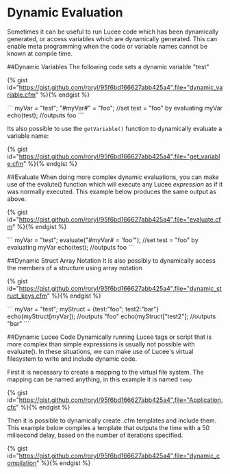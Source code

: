 # Dynamic Evaluation
Sometimes it can be useful to run Lucee code which has been dynamically generated, or access variables which are dynamically generated. This can enable meta programming when the code or variable names cannot be known at compile time.

##Dynamic Variables
The following code sets a dynamic variable "test" 

{% gist id="https://gist.github.com/roryl/95f6bd166627abb425a4",file="dynamic_variable.cfm" %}{% endgist %}

<noscript>
```
<cfscript>
myVar = "test";
"#myVar#" = "foo"; //set test = "foo" by evaluating myVar
echo(test); //outputs foo
</cfscript>
```
</noscript>

Its also possible to use the `getVariable()` function to dynamically evaluate a variable name:

{% gist id="https://gist.github.com/roryl/95f6bd166627abb425a4",file="get_variable.cfm" %}{% endgist %}


##Evaluate
When doing more complex dynamic evaluations, you can make use of the evalute() function which will execute any Lucee *expression* as if it was normally executed. This example below produces the same output as above. 

{% gist id="https://gist.github.com/roryl/95f6bd166627abb425a4",file="evaluate.cfm" %}{% endgist %}

<noscript>
```
<cfscript>
myVar = "test";
evaluate("#myVar# = 'foo'"); //set test = "foo" by evaluating myVar
echo(test); //outputs foo
</cfscript>
```
</noscript>

##Dynamic Struct Array Notation
It is also possibly to dynamically access the members of a structure using array notation

{% gist id="https://gist.github.com/roryl/95f6bd166627abb425a4",file="dynamic_struct_keys.cfm" %}{% endgist %}

<noscript>
```
<cfscript>
myVar = "test";
myStruct = {test:"foo"; test2:"bar"}
echo(myStruct[myVar]); //outputs "foo"
echo(myStruct["test2"]; //outputs "bar" 
</cfscript>
```
</noscript>

##Dynamic Lucee Code
Dynamically running Lucee tags or script that is more complex than simple expressions is usually not possible with evaluate(). In these situations, we can make use of Lucee's virtual filesystem to write and include dynamic code.

First it is necessary to create a mapping to the virtual file system. The mapping can be named anything, in this example it is named `temp`

{% gist id="https://gist.github.com/roryl/95f6bd166627abb425a4",file="Application.cfc" %}{% endgist %}

Then it is possible to dynamically create .cfm templates and include them. This example below compiles a template that outputs the time with a 50 milisecond delay, based on the number of iterations specified. 

{% gist id="https://gist.github.com/roryl/95f6bd166627abb425a4",file="dynamic_compilation" %}{% endgist %}

